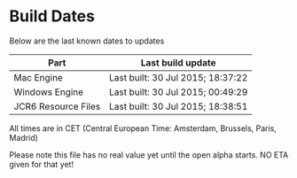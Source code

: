 # Build Dates

Below are the last known dates to updates

Part | Last build update
-----|-----
Mac Engine | Last built: 30 Jul 2015; 18:37:22
Windows Engine | Last built: 30 Jul 2015; 00:49:29
JCR6 Resource Files | Last built: 30 Jul 2015; 18:38:51
All times are in CET (Central European Time: Amsterdam, Brussels, Paris, Madrid)


Please note this file has no real value yet until the open alpha starts. NO ETA given for that yet!
